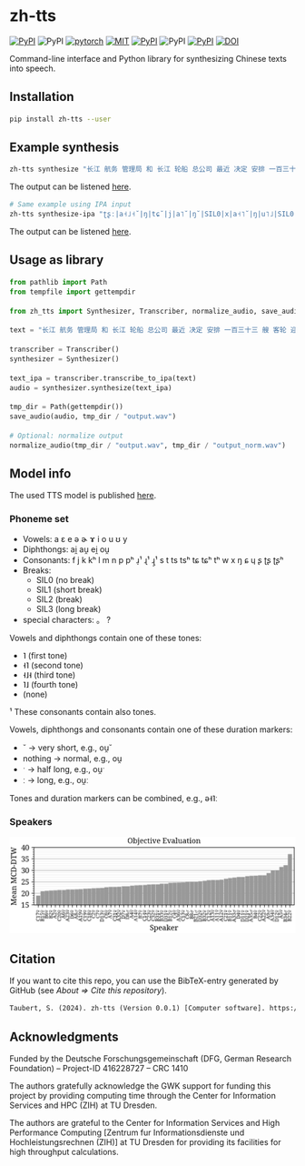 # zh-tts

[![PyPI](https://img.shields.io/pypi/v/zh-tts.svg)](https://pypi.python.org/pypi/zh-tts)
![PyPI](https://img.shields.io/pypi/pyversions/zh-tts.svg)
[![pytorch](https://img.shields.io/badge/PyTorch_2.0+-ee4c2c?logo=pytorch&logoColor=white)](https://pytorch.org/get-started/pytorch-2.0/)
[![MIT](https://img.shields.io/github/license/stefantaubert/zh-tts.svg)](https://github.com/stefantaubert/zh-tts/blob/master/LICENSE)
[![PyPI](https://img.shields.io/pypi/wheel/zh-tts.svg)](https://pypi.python.org/pypi/zh-tts/#files)
![PyPI](https://img.shields.io/pypi/implementation/zh-tts.svg)
[![PyPI](https://img.shields.io/github/commits-since/stefantaubert/zh-tts/latest/master.svg)](https://github.com/stefantaubert/zh-tts/compare/v0.0.1...master)
[![DOI](https://zenodo.org/badge/DOI/10.5281/zenodo.10512789.svg)](https://doi.org/10.5281/zenodo.10512789)

Command-line interface and Python library for synthesizing Chinese texts into speech.

## Installation

```sh
pip install zh-tts --user
```

## Example synthesis

```sh
zh-tts synthesize "长江 航务 管理局 和 长江 轮船 总公司 最近 决定 安排 一百三十三 艘 客轮 迎接 长江 干线 春运。"
```

The output can be listened [here](https://github.com/stefantaubert/zh-tts/raw/master/examples/synthesize.wav).

```sh
# Same example using IPA input
zh-tts synthesize-ipa "ʈʂː|a˧˩˧˘|ŋ|tɕ˘|j|a˥˘|ŋ˘|SIL0|x|a˧˥˘|ŋ|u˥˩|SIL0|k|w|a˧˩˧|n|l˘|i˧˩˧|tɕː|y˧˥ˑ|SIL0|x|ɤ˧˥|SIL0|ʈʂː|a˧˩˧˘|ŋ|tɕ˘|j|a˥˘|ŋ|SIL0|l|w|ə˧˥|n|ʈʂʰ˘|w|a˧˥|n|SIL0|ts˘|ʊ˧˩˧|ŋ˘|kː|ʊ˥|ŋ|s|ɹ̩˥ˑ|SIL0|ts|w˘|ei̯˥˩|tɕ|i˥˩˘|n|SIL0|tɕ|ɥ|e˧˥|t|i˥˩|ŋ|SIL3|a˥|n|pʰ|ai̯˧˥|SIL0|i˥ˑ|p|ai̯˧˩˧|s|a˥˘|n|ʂ˘|ɻ̩˧˥|s|a˥|n|SIL0|s˘|ou̯˥|SIL0|kʰˑ|ɤ˥˩|lː|wˑ|ə˧˥ˑ|n|SIL0|i˧˥ː|ŋ|tɕ˘|j˘|e˥|SIL0|ʈʂː|a˧˩˧|ŋ|tɕ˘|j|a˥˘|ŋ|SIL0|k˘|a˥˩|n|ɕ|j˘|ɛ˥˩|n˘|SIL0|ʈʂʰˑ|w˘|ə˥˘|nː|y˥˩ˑ|nː|。"
```

The output can be listened [here](https://github.com/stefantaubert/zh-tts/raw/master/examples/synthesize-ipa.wav).

## Usage as library

```py
from pathlib import Path
from tempfile import gettempdir

from zh_tts import Synthesizer, Transcriber, normalize_audio, save_audio

text = "长江 航务 管理局 和 长江 轮船 总公司 最近 决定 安排 一百三十三 艘 客轮 迎接 长江 干线 春运。"

transcriber = Transcriber()
synthesizer = Synthesizer()

text_ipa = transcriber.transcribe_to_ipa(text)
audio = synthesizer.synthesize(text_ipa)

tmp_dir = Path(gettempdir())
save_audio(audio, tmp_dir / "output.wav")

# Optional: normalize output
normalize_audio(tmp_dir / "output.wav", tmp_dir / "output_norm.wav")
```

## Model info

The used TTS model is published [here](https://doi.org/10.5281/zenodo.10209990).

### Phoneme set

- Vowels: a ɛ e ə ɚ ɤ i o u ʊ y
- Diphthongs: ai̯ au̯ ei̯ ou̯
- Consonants: f j k kʰ l m n p pʰ ɹ̩¹ ɻ¹ ɻ̩¹ s t ts tsʰ tɕ tɕʰ tʰ w x ŋ ɕ ɥ ʂ ʈʂ ʈʂʰ
- Breaks:
  - SIL0 (no break)
  - SIL1 (short break)
  - SIL2 (break)
  - SIL3 (long break)
- special characters: 。 ?

Vowels and diphthongs contain one of these tones:

- ˥ (first tone)
- ˧˥ (second tone)
- ˧˩˧ (third tone)
- ˥˩ (fourth tone)
- (none)

¹ These consonants contain also tones.

Vowels, diphthongs and consonants contain one of these duration markers:

- ˘ -> very short, e.g., ou̯˘
- nothing -> normal, e.g., ou̯
- ˑ -> half long, e.g., ou̯ˑ
- ː -> long, e.g., ou̯ː

Tones and duration markers can be combined, e.g., ə˧˥ː

### Speakers

![Objective Evaluation](https://github.com/stefantaubert/zh-tts/raw/master/img/eval.png)

## Citation

If you want to cite this repo, you can use the BibTeX-entry generated by GitHub (see *About => Cite this repository*).

```txt
Taubert, S. (2024). zh-tts (Version 0.0.1) [Computer software]. https://doi.org/10.5281/zenodo.10512789
```

## Acknowledgments

Funded by the Deutsche Forschungsgemeinschaft (DFG, German Research Foundation) – Project-ID 416228727 – CRC 1410

The authors gratefully acknowledge the GWK support for funding this project by providing computing time through the Center for Information Services and HPC (ZIH) at TU Dresden.

The authors are grateful to the Center for Information Services and High Performance Computing [Zentrum fur Informationsdienste und Hochleistungsrechnen (ZIH)] at TU Dresden for providing its facilities for high throughput calculations.
